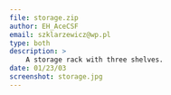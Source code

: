 ```yaml
---
file: storage.zip
author: EH_AceCSF
email: szklarzewicz@wp.pl
type: both
description: >
    A storage rack with three shelves.
date: 01/23/03
screenshot: storage.jpg
---
```


